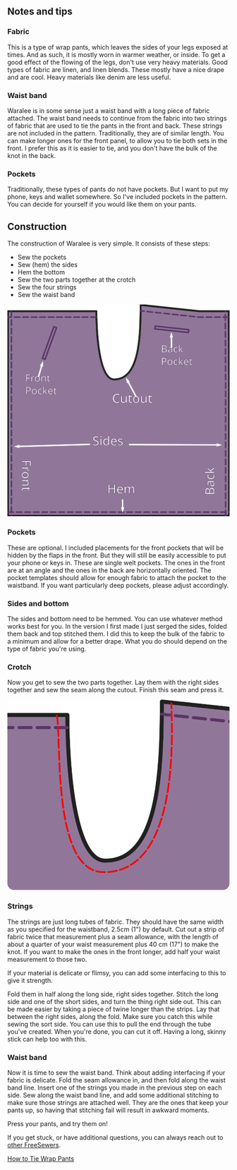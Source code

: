 ## Notes and tips

### Fabric

This is a type of wrap pants, which leaves the sides of your legs exposed at times. And as such, it is mostly worn in warmer weather, or inside. To get a good effect of the flowing of the legs, don't use very heavy materials. Good types of fabric are linen, and linen blends. These mostly have a nice drape and are cool. Heavy materials like denim are less useful.

### Waist band

Waralee is in some sense just a waist band with a long piece of fabric attached. The waist band needs to continue from the fabric into two strings of fabric that are used to tie the pants in the front and back. These strings are not included in the pattern. Traditionally, they are of similar length. You can make longer ones for the front panel, to allow you to tie both sets in the front. I prefer this as it is easier to tie, and you don't have the bulk of the knot in the back.

### Pockets

Traditionally, these types of pants do not have pockets. But I want to put my phone, keys and wallet somewhere. So I've included pockets in the pattern. You can decide for yourself if you would like them on your pants.

## Construction

The construction of Waralee is very simple. It consists of these steps:

- Sew the pockets
- Sew (hem) the sides
- Hem the bottom
- Sew the two parts together at the crotch
- Sew the four strings
- Sew the waist band

![Waralee](waralee.svg "Waralee layout")

### Pockets

These are optional. I included placements for the front pockets that will be hidden by the flaps in the front. But they will still be easily accessible to put your phone or keys in. These are single welt pockets. The ones in the front are at an angle and the ones in the back are horizontally oriented. The pocket templates should allow for enough fabric to attach the pocket to the waistband. If you want particularly deep pockets, please adjust accordingly.

### Sides and bottom

The sides and bottom need to be hemmed. You can use whatever method works best for you. In the version I first made I just serged the sides, folded them back and top stitched them. I did this to keep the bulk of the fabric to a minimum and allow for a better drape. What you do should depend on the type of fabric you're using.

### Crotch

Now you get to sew the two parts together. Lay them with the right sides together and sew the seam along the cutout. Finish this seam and press it.

![Waralee seam](waralee-cutout.svg "Crotch seam")

### Strings

The strings are just long tubes of fabric. They should have the same width as you specified for the waistband, 2.5cm (1") by default. Cut out a strip of fabric twice that measurement plus a seam allowance, with the length of about a quarter of your waist measurement plus 40 cm (17") to make the knot. If you want to make the ones in the front longer, add half your waist measurement to those two.

If your material is delicate or flimsy, you can add some interfacing to this to give it strength.

Fold them in half along the long side, right sides together. Stitch the long side and one of the short sides, and turn the thing right side out. This can be made easier by taking a piece of twine longer than the strips. Lay that between the right sides, along the fold. Make sure you catch this while sewing the sort side. You can use this to pull the end through the tube you've created. When you're done, you can cut it off. Having a long, skinny stick can help too with this.

### Waist band

Now it is time to sew the waist band. Think about adding interfacing if your fabric is delicate. Fold the seam allowance in, and then fold along the waist band line. Insert one of the strings you made in the previous step on each side. Sew along the waist band line, and add some additional stitching to make sure those strings are attached well. They are the ones that keep your pants up, so having that stitching fail will result in awkward moments.

Press your pants, and try them on!

If you get stuck, or have additional questions, you can always reach out to [other FreeSewers](https://gitter.im/freesewing/help).

[How to Tie Wrap Pants](https://www.wikihow.com/Tie-Wrap-Pants "External link")

